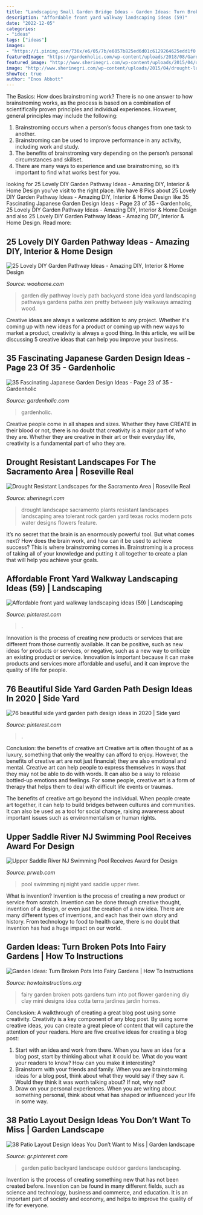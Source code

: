 ```yaml
---
title: "Landscaping Small Garden Bridge Ideas - Garden Ideas: Turn Broken Pots Into Fairy Gardens"
description: "Affordable front yard walkway landscaping ideas (59)"
date: "2022-12-05"
categories:
- "ideas"
tags: ["ideas"]
images:
- "https://i.pinimg.com/736x/e6/05/7b/e6057b825ed6d01c6129264625edd1f0.jpg"
featuredImage: "https://gardenholic.com/wp-content/uploads/2018/08/Garden-23.jpg"
featured_image: "http://www.sherinegri.com/wp-content/uploads/2015/04/drought-landscape-12.jpg"
image: "http://www.sherinegri.com/wp-content/uploads/2015/04/drought-landscape-12.jpg"
ShowToc: true
author: "Enos Abbott"
---
```



The Basics: How does brainstroming work?
There is no one answer to how brainstroming works, as the process is based on a combination of scientifically proven principles and individual experiences. However, general principles may include the following:
1. Brainstroming occurs when a person’s focus changes from one task to another.
2. Brainstroming can be used to improve performance in any activity, including work and study.
3. The benefits of brainstroming vary depending on the person’s personal circumstances and skillset.
4. There are many ways to experience and use brainstroming, so it’s important to find what works best for you.

	

		
looking for 25 Lovely DIY Garden Pathway Ideas - Amazing DIY, Interior &amp; Home Design you've visit to the right place. We have 8 Pics about 25 Lovely DIY Garden Pathway Ideas - Amazing DIY, Interior &amp; Home Design like 35 Fascinating Japanese Garden Design Ideas - Page 23 of 35 - Gardenholic, 25 Lovely DIY Garden Pathway Ideas - Amazing DIY, Interior &amp; Home Design and also 25 Lovely DIY Garden Pathway Ideas - Amazing DIY, Interior &amp; Home Design. Read more:
		
    
## 25 Lovely DIY Garden Pathway Ideas - Amazing DIY, Interior &amp; Home Design

<img loading=lazy src="http://www.woohome.com/wp-content/uploads/2013/07/25-Lovely-DIY-Garden-Pathway-Ideas-24.jpg" onerror="this.onerror=null;this.src='https://tse4.mm.bing.net/th?id=OIP.d5FqDeewhvs3-kTz2O6aEAHaKK&amp;pid=15.1';" alt="25 Lovely DIY Garden Pathway Ideas - Amazing DIY, Interior &amp; Home Design">

_Source: woohome.com_

>garden diy pathway lovely path backyard stone idea yard landscaping pathways gardens paths zen pretty between july walkways amazing wood. 

	

Creative ideas are always a welcome addition to any project. Whether it's coming up with new ideas for a product or coming up with new ways to market a product, creativity is always a good thing. In this article, we will be discussing 5 creative ideas that can help you improve your business.

    
## 35 Fascinating Japanese Garden Design Ideas - Page 23 Of 35 - Gardenholic

<img loading=lazy src="https://gardenholic.com/wp-content/uploads/2018/08/Garden-23.jpg" onerror="this.onerror=null;this.src='https://tse3.mm.bing.net/th?id=OIP.cQ6WzM0aC8YrPgocSF-K8QHaLH&amp;pid=15.1';" alt="35 Fascinating Japanese Garden Design Ideas - Page 23 of 35 - Gardenholic">

_Source: gardenholic.com_

>gardenholic. 

	

Creative people come in all shapes and sizes. Whether they have CREATE in their blood or not, there is no doubt that creativity is a major part of who they are. Whether they are creative in their art or their everyday life, creativity is a fundamental part of who they are.

    
## Drought Resistant Landscapes For The Sacramento Area | Roseville Real

<img loading=lazy src="http://www.sherinegri.com/wp-content/uploads/2015/04/drought-landscape-12.jpg" onerror="this.onerror=null;this.src='https://tse3.mm.bing.net/th?id=OIP.sQG6GFQokYiTlOsDjEcTTgHaJ3&amp;pid=15.1';" alt="Drought Resistant Landscapes for the Sacramento Area | Roseville Real">

_Source: sherinegri.com_

>drought landscape sacramento plants resistant landscapes landscaping area tolerant rock garden yard texas rocks modern pots water designs flowers feature. 

	

It’s no secret that the brain is an enormously powerful tool. But what comes next? How does the brain work, and how can it be used to achieve success? This is where brainstroming comes in. Brainstroming is a process of taking all of your knowledge and putting it all together to create a plan that will help you achieve your goals.

    
## Affordable Front Yard Walkway Landscaping Ideas (59) | Landscaping

<img loading=lazy src="https://i.pinimg.com/736x/e6/05/7b/e6057b825ed6d01c6129264625edd1f0.jpg" onerror="this.onerror=null;this.src='https://tse3.mm.bing.net/th?id=OIP.X6Cj-w13eIJ5WpAZUaNp-AHaLH&amp;pid=15.1';" alt="Affordable front yard walkway landscaping ideas (59) | Landscaping">

_Source: pinterest.com_

>. 

	

Innovation is the process of creating new products or services that are different from those currently available. It can be positive, such as new ideas for products or services, or negative, such as a new way to criticize an existing product or service. Innovation is important because it can make products and services more affordable and useful, and it can improve the quality of life for people.

    
## 76 Beautiful Side Yard Garden Path Design Ideas In 2020 | Side Yard

<img loading=lazy src="https://i.pinimg.com/736x/39/ac/3c/39ac3c0b4064414507f7e6666f0469a0.jpg" onerror="this.onerror=null;this.src='https://tse1.mm.bing.net/th?id=OIP.2D2WQ5VVOMj5fJjzvE1VpAHaLE&amp;pid=15.1';" alt="76 beautiful side yard garden path design ideas in 2020 | Side yard">

_Source: pinterest.com_

>. 

	

Conclusion: the benefits of creative art
Creative art is often thought of as a luxury, something that only the wealthy can afford to enjoy. However, the benefits of creative art are not just financial; they are also emotional and mental.
Creative art can help people to express themselves in ways that they may not be able to do with words. It can also be a way to release bottled-up emotions and feelings. For some people, creative art is a form of therapy that helps them to deal with difficult life events or traumas.

The benefits of creative art go beyond the individual. When people create art together, it can help to build bridges between cultures and communities. It can also be used as a tool for social change, raising awareness about important issues such as environmentalism or human rights.

    
## Upper Saddle River NJ Swimming Pool Receives Award For Design

<img loading=lazy src="http://ww1.prweb.com/prfiles/2012/11/09/10117064/nj-swimming-pool.jpg" onerror="this.onerror=null;this.src='https://tse2.mm.bing.net/th?id=OIP.MZZ0Ud739S7Z4kwSmkuS_wHaE9&amp;pid=15.1';" alt="Upper Saddle River NJ Swimming Pool Receives Award for Design">

_Source: prweb.com_

>pool swimming nj night yard saddle upper river. 

	

What is invention?
Invention is the process of creating a new product or service from scratch. Invention can be done through creative thought, invention of a design, or even just the creation of a new idea. There are many different types of inventions, and each has their own story and history. From technology to food to health care, there is no doubt that invention has had a huge impact on our world.

    
## Garden Ideas: Turn Broken Pots Into Fairy Gardens | How To Instructions

<img loading=lazy src="http://www.howtoinstructions.org/wp-content/uploads/2015/05/Garden-Ideas-Turn-Broken-Pots-Into-Fairy-Gardens-8-600x896.jpg" onerror="this.onerror=null;this.src='https://tse1.mm.bing.net/th?id=OIP.NEx46aLtzvRlPFJ1AjLhewHaLD&amp;pid=15.1';" alt="Garden Ideas: Turn Broken Pots Into Fairy Gardens | How To Instructions">

_Source: howtoinstructions.org_

>fairy garden broken pots gardens turn into pot flower gardening diy clay mini designs idea cotta terra jardines jardin homes. 

	

Conclusion: A walkthrough of creating a great blog post using some creativity.
Creativity is a key component of any blog post. By using some creative ideas, you can create a great piece of content that will capture the attention of your readers. Here are five creative ideas for creating a blog post: 
1. Start with an idea and work from there. When you have an idea for a blog post, start by thinking about what it could be. What do you want your readers to know? How can you make it interesting? 
2. Brainstorm with your friends and family. When you are brainstorming ideas for a blog post, think about what they would say if they saw it. Would they think it was worth talking about? If not, why not? 
3. Draw on your personal experiences. When you are writing about something personal, think about what has shaped or influenced your life in some way.

    
## 38 Patio Layout Design Ideas You Don’t Want To Miss | Garden Landscape

<img loading=lazy src="https://i.pinimg.com/736x/88/1c/75/881c75c165d967008ce9ff2ae4dde4b3.jpg" onerror="this.onerror=null;this.src='https://tse4.mm.bing.net/th?id=OIP.e32A8dxihuSAXAuRzOtlDAHaJ3&amp;pid=15.1';" alt="38 Patio Layout Design Ideas You Don’t Want to Miss | Garden landscape">

_Source: gr.pinterest.com_

>garden patio backyard landscape outdoor gardens landscaping. 

	

Invention is the process of creating something new that has not been created before. Invention can be found in many different fields, such as science and technology, business and commerce, and education. It is an important part of society and economy, and helps to improve the quality of life for everyone.

